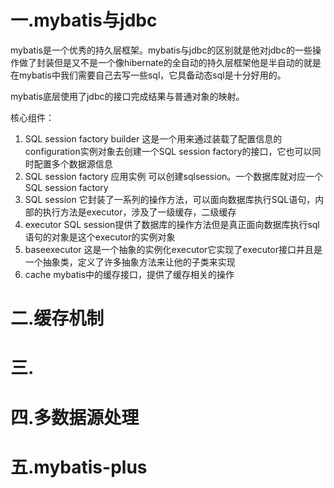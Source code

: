 # 一.mybatis与jdbc

mybatis是一个优秀的持久层框架。mybatis与jdbc的区别就是他对jdbc的一些操作做了封装但是又不是一个像hibernate的全自动的持久层框架他是半自动的就是在mybatis中我们需要自己去写一些sql，它具备动态sql是十分好用的。

mybatis底层使用了jdbc的接口完成结果与普通对象的映射。

核心组件：

1. SQL session factory builder  这是一个用来通过装载了配置信息的configuration实例对象去创建一个SQL session factory的接口，它也可以同时配置多个数据源信息
2. SQL session factory 应用实例  可以创建sqlsession。一个数据库就对应一个SQL session factory
3. SQL session 它封装了一系列的操作方法，可以面向数据库执行SQL语句，内部的执行方法是executor，涉及了一级缓存，二级缓存
4. executor   SQL session提供了数据库的操作方法但是真正面向数据库执行sql语句的对象是这个executor的实例对象
5. baseexecutor   这是一个抽象的实例化executor它实现了executor接口并且是一个抽象类，定义了许多抽象方法来让他的子类来实现
6. cache   mybatis中的缓存接口，提供了缓存相关的操作



# 二.缓存机制



# 三.



# 四.多数据源处理



# 五.mybatis-plus